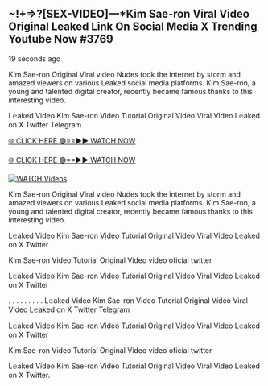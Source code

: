 ## ~!+=>?[SEX-VIDEO]—*Kim Sae-ron Viral Video Original Leaked Link On Social Media X Trending Youtube Now #3769

19 seconds ago

Kim Sae-ron Original Viral video Nudes took the internet by storm and amazed viewers on various Leaked social media platforms. Kim Sae-ron, a young and talented digital creator, recently became famous thanks to this interesting video.

L𝚎aked Video Kim Sae-ron Video Tutorial Original Video Viral Video L𝚎aked on X Twitter Telegram
<!--

**Here are some ideas to get you started:**

🙋‍♀️ A short introduction - what is your organization all about?
🌈 Contribution guidelines - how can the community get involved?
👩‍💻 Useful resources - where can the community find your docs? Is there anything else the community should know?
🍿 Fun facts - what does your team eat for breakfast?
🧙 Remember, you can do mighty things with the power of [Markdown](https://docs.github.com/github/writing-on-github/getting-started-with-writing-and-formatting-on-github/basic-writing-and-formatting-syntax)
-->

[🌐 CLICK HERE 🟢==►► WATCH NOW](http://lasun.site?viral-videos)

[🌐 CLICK HERE 🟢==►► WATCH NOW](http://lasun.site?viral-videos/)

[![WATCH Videos](https://i.imgur.com/ydURGbz.png)](http://lasun.site?viral-videos/)

Kim Sae-ron Original Viral video Nudes took the internet by storm and amazed viewers on various Leaked social media platforms. Kim Sae-ron, a young and talented digital creator, recently became famous thanks to this interesting video.

L𝚎aked Video Kim Sae-ron Video Tutorial Original Video Viral Video L𝚎aked on X Twitter

Kim Sae-ron Video Tutorial Original Video video oficial twitter

L𝚎aked Video Kim Sae-ron Video Tutorial Original Video Viral Video L𝚎aked on X Twitter

. . . . . . . . . L𝚎aked Video Kim Sae-ron Video Tutorial Original Video Viral Video L𝚎aked on X Twitter Telegram

L𝚎aked Video Kim Sae-ron Video Tutorial Original Video Viral Video L𝚎aked on X Twitter

Kim Sae-ron Video Tutorial Original Video video oficial twitter

L𝚎aked Video Kim Sae-ron Video Tutorial Original Video Viral Video L𝚎aked on X Twitter.
